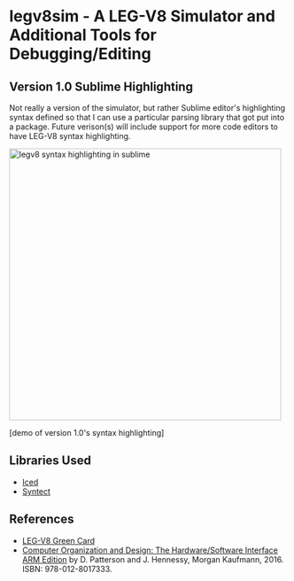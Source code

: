 # legv8sim - A LEG-V8 Simulator and Additional Tools for Debugging/Editing 

## Version 1.0 Sublime Highlighting
Not really a version of the simulator, but rather Sublime editor's highlighting syntax defined so that I can use a particular parsing library that got put into a package. Future verison(s) will include support for more code editors to have LEG-V8 syntax highlighting.

<img width="491" alt="legv8 syntax highlighting in sublime" src="https://user-images.githubusercontent.com/44482134/213086258-32fa6c3a-bd7b-419b-a254-2064baf17c8c.png">

\[demo of version 1.0's syntax highlighting]

## Libraries Used
- [Iced](https://iced.rs/)
- [Syntect](https://github.com/trishume/syntect)

## References
- [LEG-V8 Green Card](https://montcs.bloomu.edu/Information/ARMv8/legv8-green-card.compressed.pdf)
- [Computer Organization and Design: The Hardware/Software Interface ARM Edition](https://g.co/kgs/8cbQrC) by D. Patterson and J. Hennessy, Morgan Kaufmann, 2016. ISBN: 978-012-8017333.
